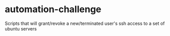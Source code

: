 # automation-challenge
Scripts that will grant/revoke a new/terminated user's ssh access to a set of ubuntu servers
